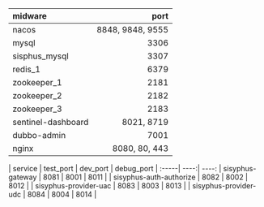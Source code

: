 | midware  | port 
| :-----| ----: 
| nacos | 8848, 9848, 9555 | 
| mysql | 3306 |
| sisphus_mysql | 3307 |
| redis_1 | 6379 |
| zookeeper_1 | 2181 |
| zookeeper_2 | 2182 |
| zookeeper_3 | 2183 |
| sentinel-dashboard | 8021, 8719 |
| dubbo-admin  | 7001 |
| nginx  | 8080, 80, 443 |

[comment]: <> (| druid  | 8888 |)

| service  | test_port  | dev_port | debug_port
| :-----| ----:| ----:
| sisyphus-gateway | 8081 | 8001 | 8011 |
| sisyphus-auth-authorize | 8082 | 8002 |  8012 |
| sisyphus-provider-uac | 8083 |  8003 |  8013 |
| sisyphus-provider-udc | 8084 |  8004 |  8014 |
